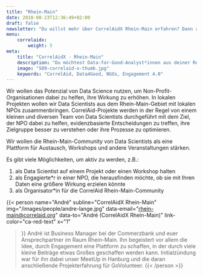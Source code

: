 ```yaml
---
title: "Rhein-Main"
date: 2018-08-23T12:36:49+02:00
draft: false
newsletter: "Du willst mehr über CorrelAidX Rhein-Main erfahren? Dann abonniere unseren Newsletter!"
menu: 
    correlaidx:
        weight: 5
meta:
    title: "CorrelAidX - Rhein-Main"
    description: "Du möchtest Data-for-Good-Analyst*innen aus deiner Region kennenlernen und zusammen Daten für den guten Zweck nutzen? Mit CorrelAidX bringen wir Data for Good in deine Stadt!"
    image: "509-correlaid-x-thumb.jpg"
    keywords: "CorrelAid, Data4Good, NGOs, Engagement 4.0"
---
```


Wir wollen das Potenzial von Data Science nutzen, um Non-Profit-Organisationen dabei zu helfen, ihre Wirkung zu erhöhen. In lokalen Projekten wollen wir Data Scientists aus dem Rhein-Main-Gebiet mit lokalen NPOs zusammenbringen.
CorrelAid-Projekte werden in der Regel von einem kleinen und diversen Team von Data Scientists durchgeführt mit dem Ziel, der NPO dabei zu helfen, evidenzbasierte Entscheidungen zu treffen, ihre Zielgruppe besser zu verstehen oder ihre Prozesse zu optimieren.

Wir wollen die Rhein-Main-Community von Data Scientists als eine Plattform für Austausch, Workshops und andere Veranstaltungen stärken.

Es gibt viele Möglichkeiten, um aktiv zu werden, z.B.:

1. als Data Scientist auf einem Projekt oder einen Workshop halten
2. als Engagierte\*r in einer NPO, die herausfinden möchte, ob sie mit Ihren Daten eine größere Wirkung erzielen könnte
3. als Organisator\*in für die CorrelAid Rhein-Main-Community

{{< person 
    name="André"
    subline="CorrelAidX Rhein-Main"
    img="/images/people/andre-lange.jpg"
    data-email="rhein-main@correlaid.org"
    data-to="André (CorrelAidX Rhein-Main)"
    link-color="ca-red-text"
    x="1"
>}}
André ist Business Manager bei der Commerzbank und euer Ansprechpartner im Raum Rhein-Main.
Ihn begeistert vor allem die Idee, durch Engagement eine Plattform zu schaffen, in der durch viele kleine Beiträge etwas Großes geschaffen werden kann. Initialzündung war für ihn dabei unser MeetUp in Hanburg und die daran anschließende Projekterfahrung für GoVolunteer.
{{< /person >}}
